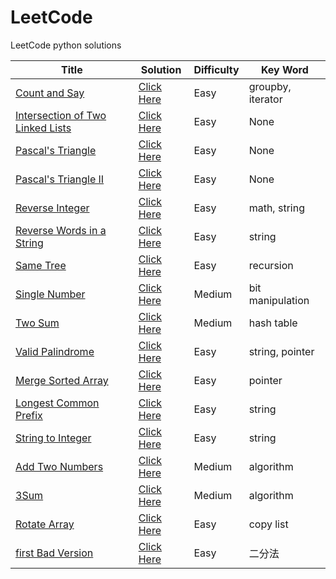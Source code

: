LeetCode
========

LeetCode python solutions

| Title | Solution | Difficulty | Key Word |
| ----- | -------- | ---------- | -------- |
| [Count and Say](https://oj.leetcode.com/problems/count-and-say/) | [Click Here](./src/main/python/leetcode/countAndSay.py) | Easy | groupby, iterator |
| [Intersection of Two Linked Lists](https://oj.leetcode.com/problems/intersection-of-two-linked-lists/) | [Click Here](./src/main/python/leetcode/intersectionOfTwoLinkedLists.py) | Easy | None |
| [Pascal's Triangle](https://oj.leetcode.com/problems/pascals-triangle/) | [Click Here](./src/main/python/leetcode/pascalsTriangle.py) | Easy | None |
| [Pascal's Triangle II](https://oj.leetcode.com/problems/pascals-triangle-ii/) | [Click Here](./src/main/python/leetcode/pascalsTriangleII.py) | Easy | None |
| [Reverse Integer](https://oj.leetcode.com/problems/reverse-integer/) | [Click Here](./src/main/python/leetcode/reverseInteger.py) | Easy | math, string |
| [Reverse Words in a String](https://oj.leetcode.com/problems/reverse-words-in-a-string/) | [Click Here](./src/main/python/leetcode/reverseWordsInString.py) | Easy | string |
| [Same Tree](https://oj.leetcode.com/problems/same-tree/) | [Click Here](./src/main/python/leetcode/sameTree.py) | Easy | recursion |
| [Single Number](https://oj.leetcode.com/problems/single-number/) | [Click Here](./src/main/python/leetcode/singleNumber.py) | Medium | bit manipulation |
| [Two Sum](https://oj.leetcode.com/problems/two-sum/) | [Click Here](./src/main/python/leetcode/twoSum.py) | Medium | hash table |
| [Valid Palindrome](https://oj.leetcode.com/problems/valid-palindrome/) | [Click Here](./src/main/python/leetcode/validPalindrome.py) | Easy | string, pointer |
| [Merge Sorted Array](https://oj.leetcode.com/problems/merge-sorted-array/) | [Click Here](./src/main/python/leetcode/mergeSortedArray.py) | Easy | pointer |
| [Longest Common Prefix](https://oj.leetcode.com/problems/longest-common-prefix/) | [Click Here](./src/main/python/leetcode/longestCommonPrefix.py) | Easy | string |
| [String to Integer](https://oj.leetcode.com/problems/string-to-integer-atoi/) | [Click Here](./src/main/python/leetcode/stringToInteger.py) | Easy | string |
| [Add Two Numbers](https://oj.leetcode.com/problems/add-two-numbers/) | [Click Here](./src/main/python/leetcode/addTwoNumbers.py) | Medium | algorithm |
| [3Sum](https://oj.leetcode.com/problems/3sum/) | [Click Here](./src/main/python/leetcode/3sum.py) | Medium | algorithm |
| [Rotate Array](https://oj.leetcode.com/problems/rotate-array/) | [Click Here](./src/main/python/leetcode/rotateArray.py) | Easy | copy list |
| [first Bad Version](https://leetcode.com/problems/first-bad-version/) | [Click Here](./src/main/python/leetcode/firstBadVersion.py) | Easy | 二分法 |